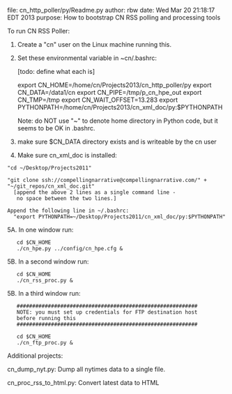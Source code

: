 file:    cn_http_poller/py/Readme.py
author:  rbw
date:    Wed Mar 20 21:18:17 EDT 2013
purpose: How to bootstrap CN RSS polling and processing tools

To run CN RSS Poller:

  1. Create a "cn" user on the Linux machine running this.

  2. Set these environmental variable in ~cn/.bashrc:

      [todo: define what each is]

      export CN_HOME=/home/cn/Projects2013/cn_http_poller/py
      export CN_DATA=/data1/cn
      export CN_PIPE=/tmp/p_cn_hpe_out
      export CN_TMP=/tmp
      export CN_WAIT_OFFSET=13.283
      export PYTHONPATH=/home/cn/Projects2013/cn_xml_doc/py:$PYTHONPATH

      Note: do NOT use "~" to denote home directory in Python code, but it
            seems to be OK in .bashrc.

  3. make sure $CN_DATA directory exists and is writeable by the cn user

  4. Make sure cn_xml_doc is installed:

    "cd ~/Desktop/Projects2011"

    "git clone ssh://compellingnarrative@compellingnarrative.com/" +
    "~/git_repos/cn_xml_doc.git"
      [append the above 2 lines as a single command line -
       no space between the two lines.]

    Append the following line in ~/.bashrc:
      "export PYTHONPATH=~/Desktop/Projects2011/cn_xml_doc/py:$PYTHONPATH"

  5A. In one window run:

       cd $CN_HOME
       ./cn_hpe.py ../config/cn_hpe.cfg &

  5B. In a second window run:

       cd $CN_HOME
       ./cn_rss_proc.py &

  5B. In a third window run:

       ##########################################################
       NOTE: you must set up credentials for FTP destination host
       before running this
       ##########################################################

       cd $CN_HOME
       ./cn_ftp_proc.py &

Additional projects:

  cn_dump_nyt.py:
    Dump all nytimes data to a single file.

  cn_proc_rss_to_html.py:
    Convert latest data to HTML

